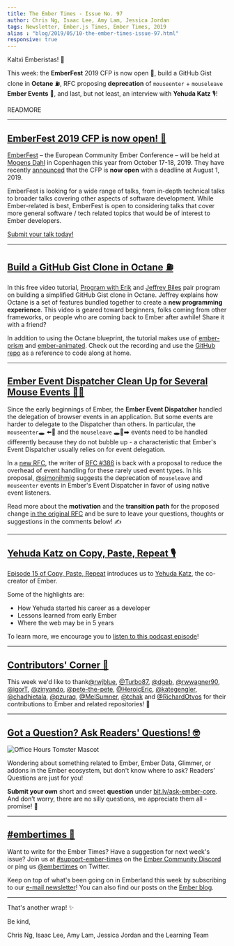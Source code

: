 ```yaml
---
title: The Ember Times - Issue No. 97
author: Chris Ng, Isaac Lee, Amy Lam, Jessica Jordan
tags: Newsletter, Ember.js Times, Ember Times, 2019
alias : "blog/2019/05/10-the-ember-times-issue-97.html"
responsive: true
---
```


Kaltxì Emberistas! 🐹

This week: the **EmberFest** 2019 CFP is now open 📝, build a GitHub Gist clone in **Octane** ⛽️,
RFC proposing **deprecation** of `mouseenter` + `mouseleave` **Ember Events** 🐁, and last, but not least, an interview with **Yehuda Katz** 🎙️!

READMORE

---

## [EmberFest 2019 CFP is now open! 📝](https://cfp.emberfest.eu)

[EmberFest](https://emberfest.eu/) – the European Community Ember Conference – will be held at [Mogens Dahl](https://mogensdahl.dk) in Copenhagen this year from October 17-18, 2019. They have recently [announced](https://twitter.com/EmberFest/status/1125441719921717251) that the CFP is **now open** with a deadline at August 1, 2019.

EmberFest is looking for a wide range of talks, from in-depth technical talks to broader talks covering other aspects of software development. While Ember-related is best, EmberFest is open to considering talks that cover more general software / tech related topics that would be of interest to Ember developers.

[Submit your talk today!](https://cfp.emberfest.eu/events/emberfest-2019)

---

## [Build a GitHub Gist Clone in Octane ⛽️](https://www.youtube.com/watch?v=_JfNuppX1n8)

In this free video tutorial, [Program with Erik](https://www.youtube.com/channel/UCshZ3rdoCLjDYuTR_RBubzw) and [Jeffrey Biles](https://courses.happyprogrammer.net/) pair program on building a simplified GitHub Gist clone in Octane. Jeffrey explains how Octane is a set of features bundled together to create a **new programming experience**. This video is geared toward beginners, folks coming from other frameworks, or people who are coming back to Ember after awhile! Share it with a friend?

In addition to using the Octane blueprint, the tutorial makes use of [ember-prism](https://github.com/shipshapecode/ember-prism) and [ember-animated](https://github.com/ember-animation/ember-animated). Check out the recording and use the [GitHub repo](https://github.com/ErikCH/octane-example) as a reference to code along at home.

---

## [Ember Event Dispatcher Clean Up for Several Mouse Events 🐁💥](https://github.com/emberjs/rfcs/pull/486)

Since the early beginnings of Ember, the **Ember Event Dispatcher** handled the delegation of browser events in an application.
But some events are harder to delegate to the Dispatcher than others. In particular, the `mouseenter`🕳 ⬅️🐁 and the `mouseleave` 🕳🐁➡️ events need to be handled differently because they do not bubble up - a characteristic that Ember's Event Dispatcher usually relies on for event delegation.

In a [new RFC](https://github.com/simonihmig/rfcs/blob/deprecate-mouseenter/text/0486-deprecate-mouseenter.md), the writer of [RFC #386](https://emberjs.github.io/rfcs/0386-remove-jquery.html) is back with a proposal to reduce the overhead of event handling for these rarely used event types.
In his proposal, [@simonihmig](https://github.com/simonihmig) suggests the deprecation of `mouseleave` and `mouseenter` events in Ember's Event Dispatcher in favor of using native event listeners.

Read more about the **motivation** and the **transition path** for the proposed change [in the original RFC](https://github.com/emberjs/rfcs/pull/486) and be sure to leave your questions, thoughts or suggestions in the comments below! ✍️

---

## [Yehuda Katz on Copy, Paste, Repeat 🎙️](https://copypasterepeat.simplecast.fm/4460c8fc)

[Episode 15 of Copy, Paste, Repeat](https://copypasterepeat.simplecast.fm/4460c8fc) introduces us to [Yehuda Katz](https://github.com/wycats), the co-creator of Ember.

Some of the highlights are:

- How Yehuda started his career as a developer
- Lessons learned from early Ember
- Where the web may be in 5 years

To learn more, we encourage you to [listen to this podcast episode](https://copypasterepeat.simplecast.fm/4460c8fc)!

---

## [Contributors' Corner 👏](https://guides.emberjs.com/release/contributing/repositories/)

<p>This week we'd like to thank<a href="https://github.com/rwjblue" target="gh-user">@rwjblue</a>, <a href="https://github.com/Turbo87" target="gh-user">@Turbo87</a>, <a href="https://github.com/dgeb" target="gh-user">@dgeb</a>, <a href="https://github.com/rwwagner90" target="gh-user">@rwwagner90</a>, <a href="https://github.com/igorT" target="gh-user">@igorT</a>, <a href="https://github.com/zinyando" target="gh-user">@zinyando</a>, <a href="https://github.com/pete-the-pete" target="gh-user">@pete-the-pete</a>, <a href="https://github.com/HeroicEric" target="gh-user">@HeroicEric</a>, <a href="https://github.com/kategengler" target="gh-user">@kategengler</a>, <a href="https://github.com/chadhietala" target="gh-user">@chadhietala</a>, <a href="https://github.com/pzuraq" target="gh-user">@pzuraq</a>, <a href="https://github.com/MelSumner" target="gh-user">@MelSumner</a>, <a href="https://github.com/tchak" target="gh-user">@tchak</a> and <a href="https://github.com/RichardOtvos" target="gh-user">@RichardOtvos</a> for their contributions to Ember and related repositories! 💖</p>

---

## [Got a Question? Ask Readers' Questions! 🤓](https://docs.google.com/forms/d/e/1FAIpQLScqu7Lw_9cIkRtAiXKitgkAo4xX_pV1pdCfMJgIr6Py1V-9Og/viewform)

<div class="blog-row">
  <img class="float-right small transparent padded" alt="Office Hours Tomster Mascot" title="Readers' Questions" src="/images/tomsters/officehours.png" />

  <p>Wondering about something related to Ember, Ember Data, Glimmer, or addons in the Ember ecosystem, but don't know where to ask? Readers’ Questions are just for you!</p>

<p><strong>Submit your own</strong> short and sweet <strong>question</strong> under <a href="https://bit.ly/ask-ember-core" target="rq">bit.ly/ask-ember-core</a>. And don’t worry, there are no silly questions, we appreciate them all - promise! 🤞</p>

</div>

---

## [#embertimes 📰](https://blog.emberjs.com/tags/newsletter.html)

Want to write for the Ember Times? Have a suggestion for next week's issue? Join us at [#support-ember-times](https://discordapp.com/channels/480462759797063690/485450546887786506) on the [Ember Community Discord](https://discordapp.com/invite/zT3asNS) or ping us [@embertimes](https://twitter.com/embertimes) on Twitter.

Keep on top of what's been going on in Emberland this week by subscribing to our [e-mail newsletter](https://the-emberjs-times.ongoodbits.com/)! You can also find our posts on the [Ember blog](https://emberjs.com/blog/tags/newsletter.html).

---

That's another wrap! ✨

Be kind,

Chris Ng, Isaac Lee, Amy Lam, Jessica Jordan and the Learning Team
